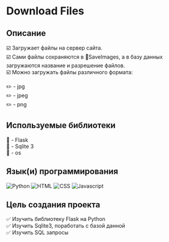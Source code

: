 # Download Files

## Описание
:ballot_box_with_check: Загружает файлы на сервер сайта.  
:ballot_box_with_check: Сами файлы сохраняются в :file_folder:SaveImages, а в базу данных загружаются название и разрешение файлов.  
:ballot_box_with_check: Можно загружать файлы различного формата:  

:pencil2: -  jpg  
:pencil2: -  jpeg  
:pencil2: -  png  

## Используемые библиотеки  

:pushpin: - Flask  
:pushpin: -  Sqlite 3  
:pushpin: -  os  

## Язык(и) программирования  

![Python](https://img.shields.io/badge/python-000000?style=for-the-badge&logo=python&logoColor=FFD644)
![HTML](https://img.shields.io/badge/html-000000?style=for-the-badge&logo=html5&logoColor=FFD644)
![CSS](https://img.shields.io/badge/css-000000?style=for-the-badge&logo=css3&logoColor=FFD644)
![Javascript](https://img.shields.io/badge/javascript-000000?style=for-the-badge&logo=javascript&logoColor=FFD644)

## Цель создания проекта  

:white_check_mark: Изучить библиотеку Flask на Python  
:white_check_mark: Изучить Sqlite3, поработать с базой данной  
:white_check_mark: Изучить SQL запросы




